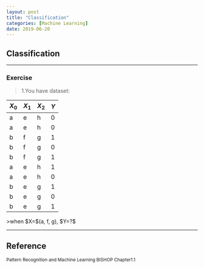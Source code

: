 ```yaml
---
layout: post
title: "Classification"
categories: [Machine Learning]
date: 2019-06-20
---
```


## Classification
---

### Exercise  

>1.You have dataset:
<div align = 'center'>

  $X_0$|$X_1$|$X_2$|$Y$
  ---|--|--|--
  a|e|h|0
  a|e|h|0
  b|f|g|1
  b|f|g|0
  b|f|g|1
  a|e|h|1
  a|e|h|0
  b|e|g|1
  b|e|g|0
  b|e|g|1

</div>
>when $X=$(a, f, g), $Y=?$



---
<h2>Reference</h2>

<small>Pattern Recognition and Machine Learning BISHOP Chapter1.1</small>
